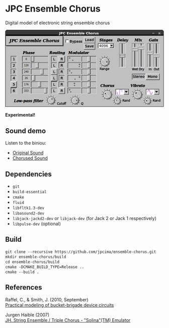 # JPC Ensemble Chorus
Digital model of electronic string ensemble chorus

![screenshot](docs/screen.png "GUI overview")

**Experimental!**

## Sound demo

Listen to the biniou:

- [Original Sound](https://soundcloud.com/user-482248552/jpc-ensemble-chorus-demo)
- [Chorused Sound](https://soundcloud.com/user-482248552/ensemble-chorus-demo)

## Dependencies

- `git`
- `build-essential`
- `cmake`
- `fluid`
- `libfltk1.3-dev`
- `libasound2-dev`
- `libjack-jackd2-dev` or `libjack-dev` (for Jack 2 or Jack 1 respectively)
- `libpulse-dev` (optional)

## Build

```
git clone --recursive https://github.com/jpcima/ensemble-chorus.git
mkdir ensemble-chorus/build
cd ensemble-chorus/build
cmake -DCMAKE_BUILD_TYPE=Release ..
cmake --build .
```

## References

Raffel, C., & Smith, J. (2010, September)  
[Practical modeling of bucket-brigade device circuits](http://colinraffel.com/publications/dafx2010practical.pdf)

Jurgen Haible (2007)  
[JH. String Ensemble / Triple Chorus - "Solina"(TM) Emulator](http://jhaible.com/legacy/triple_chorus/triple_chorus.html)
